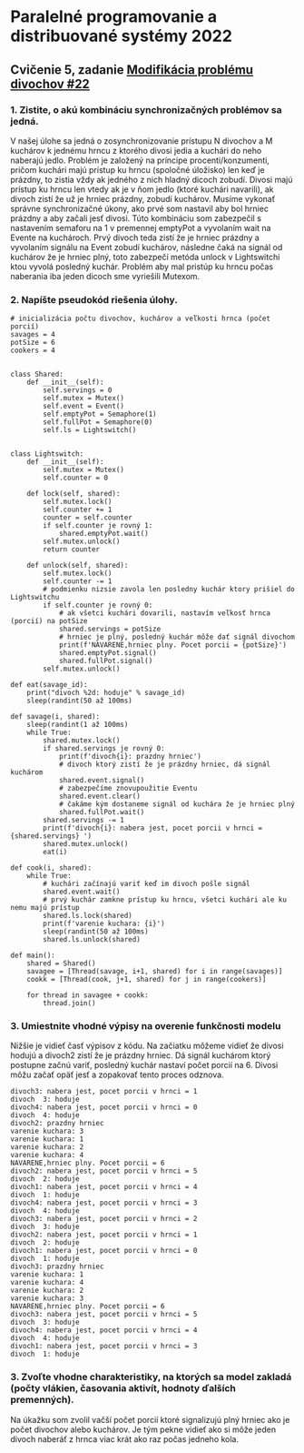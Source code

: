 # Paralelné programovanie a distribuované systémy 2022

## Cvičenie 5, zadanie [Modifikácia problému divochov #22](https://uim.fei.stuba.sk/i-ppds/5-cvicenie-problem-fajciarov-problem-divochov-🚬/)

### **1. Zistite, o akú kombináciu synchronizačných problémov sa jedná.**

V našej úlohe sa jedná o zosynchronizovanie prístupu N divochov a M kuchárov k jednému hrncu z ktorého divosi jedia a kuchári do neho naberajú jedlo. Problém je založený na príncipe procenti/konzumenti, pričom kuchári majú prístup ku hrncu (spoločné úložisko) len keď je prázdny, to zistia vždy ak jedného z nich hladný dicoch zobudí. Divosi majú prístup ku hrncu len vtedy ak je v ňom jedlo (ktoré kuchári navarili), ak divoch zistí že už je hrniec prázdny, zobudí kuchárov. 
Musíme vykonať správne synchronizačné úkony, ako prvé som nastavil aby bol hrniec prázdny a aby začali jesť divosi. Túto kombináciu som zabezpečil s nastavením semaforu na 1 v premennej emptyPot a vyvolaním wait na Evente na kuchároch. Prvý divoch teda zistí že je hrniec prázdny a vyvolaním signálu na Event zobudí kuchárov, následne čaká na signál od kuchárov že je hrniec plný, toto zabezpečí metóda unlock v Lightswitchi ktou vyvolá posledný kuchár.
Problém aby mal pristúp ku hrncu počas naberania iba jeden dicoch sme vyriešili Mutexom.

### **2. Napíšte pseudokód riešenia úlohy.**

```
# inicializácia počtu divochov, kuchárov a veľkosti hrnca (počet porcií)
savages = 4
potSize = 6
cookers = 4


class Shared:
    def __init__(self):
        self.servings = 0
        self.mutex = Mutex()
        self.event = Event()
        self.emptyPot = Semaphore(1)
        self.fullPot = Semaphore(0)
        self.ls = Lightswitch()


class Lightswitch:
    def __init__(self):
        self.mutex = Mutex()
        self.counter = 0

    def lock(self, shared):
        self.mutex.lock()
        self.counter += 1
        counter = self.counter
        if self.counter je rovný 1:
            shared.emptyPot.wait()
        self.mutex.unlock()
        return counter

    def unlock(self, shared):
        self.mutex.lock()
        self.counter -= 1
        # podmienku nizsie zavola len posledny kuchár ktory prišiel do Lightswitchu
        if self.counter je rovný 0:
            # ak všetci kuchári dovarili, nastavím veľkosť hrnca (porcií) na potSize
            shared.servings = potSize
            # hrniec je plný, posledný kuchár môže dať signál divochom
            print(f'NAVARENE,hrniec plny. Pocet porcii = {potSize}')
            shared.emptyPot.signal()
            shared.fullPot.signal()
        self.mutex.unlock()

def eat(savage_id):
    print("divoch %2d: hoduje" % savage_id)
    sleep(randint(50 až 100ms)

def savage(i, shared):
    sleep(randint(1 až 100ms)
    while True:
        shared.mutex.lock()
        if shared.servings je rovný 0:
            print(f'divoch{i}: prazdny hrniec')
            # divoch ktorý zistí že je prázdny hrniec, dá signál kuchárom
            shared.event.signal()
            # zabezpečíme znovupoužitie Eventu
            shared.event.clear() 
            # čakáme kým dostaneme signál od kuchára že je hrniec plný
            shared.fullPot.wait()
        shared.servings -= 1
        print(f'divoch{i}: nabera jest, pocet porcii v hrnci = {shared.servings} ')
        shared.mutex.unlock()
        eat(i)

def cook(i, shared):
    while True:
        # kuchári začínajú variť keď im divoch pošle signál
        shared.event.wait()
        # prvý kuchár zamkne prístup ku hrncu, všetci kuchári ale ku nemu majú prístup
        shared.ls.lock(shared)
        print(f'varenie kuchara: {i}')
        sleep(randint(50 až 100ms)
        shared.ls.unlock(shared)

def main():
    shared = Shared()
    savagee = [Thread(savage, i+1, shared) for i in range(savages)]
    cookk = [Thread(cook, j+1, shared) for j in range(cookers)]

    for thread in savagee + cookk:
        thread.join()
```
### **3. Umiestnite vhodné výpisy na overenie funkčnosti modelu**

Nižšie je vidieť časť výpisov z kódu. Na začiatku môžeme vidieť že divosi hodujú a divoch2 zistí že je prázdny hrniec. Dá signál kuchárom ktorý postupne začnú variť, posledný kuchár nastaví počet porcií na 6. Divosi môžu začať opäť jesť a zopakovať tento proces odznova. 

```
divoch3: nabera jest, pocet porcii v hrnci = 1 
divoch  3: hoduje
divoch4: nabera jest, pocet porcii v hrnci = 0 
divoch  4: hoduje
divoch2: prazdny hrniec
varenie kuchara: 3
varenie kuchara: 1
varenie kuchara: 2
varenie kuchara: 4
NAVARENE,hrniec plny. Pocet porcii = 6
divoch2: nabera jest, pocet porcii v hrnci = 5 
divoch  2: hoduje
divoch1: nabera jest, pocet porcii v hrnci = 4 
divoch  1: hoduje
divoch4: nabera jest, pocet porcii v hrnci = 3 
divoch  4: hoduje
divoch3: nabera jest, pocet porcii v hrnci = 2 
divoch  3: hoduje
divoch2: nabera jest, pocet porcii v hrnci = 1 
divoch  2: hoduje
divoch1: nabera jest, pocet porcii v hrnci = 0 
divoch  1: hoduje
divoch3: prazdny hrniec
varenie kuchara: 1
varenie kuchara: 4
varenie kuchara: 2
varenie kuchara: 3
NAVARENE,hrniec plny. Pocet porcii = 6
divoch3: nabera jest, pocet porcii v hrnci = 5 
divoch  3: hoduje
divoch4: nabera jest, pocet porcii v hrnci = 4 
divoch  4: hoduje
divoch1: nabera jest, pocet porcii v hrnci = 3 
divoch  1: hoduje
```

### **3. Zvoľte vhodne charakteristiky, na ktorých sa model zakladá (počty vlákien, časovania aktivít, hodnoty ďalších premenných).**

Na úkažku som zvolil vačší počet porcií ktoré signalizujú plný hrniec ako je počet divochov alebo kuchárov. Je tým pekne vidieť ako si môže jeden divoch naberáť z hrnca viac krát ako raz počas jedneho kola.

